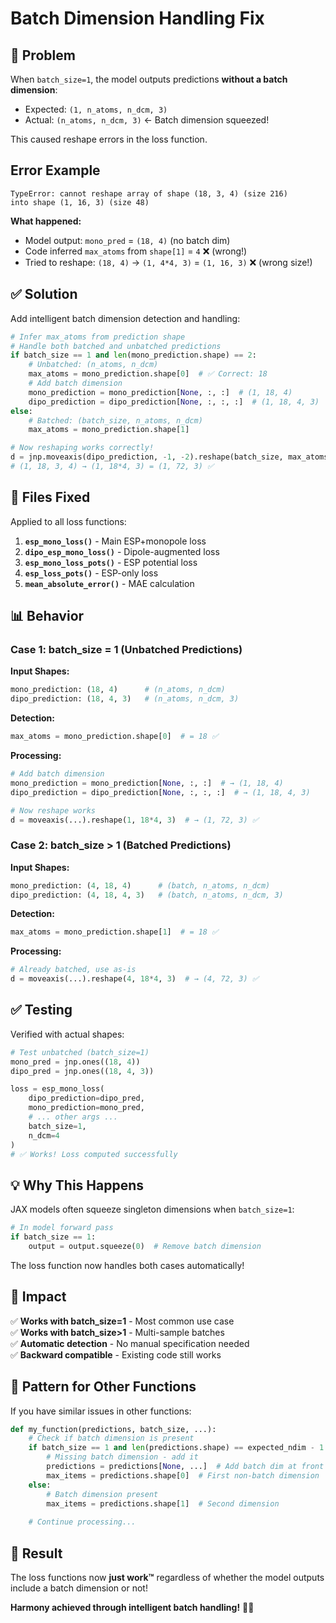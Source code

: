 # Batch Dimension Handling Fix

## 🐛 Problem

When `batch_size=1`, the model outputs predictions **without a batch dimension**:
- Expected: `(1, n_atoms, n_dcm, 3)` 
- Actual: `(n_atoms, n_dcm, 3)` ← Batch dimension squeezed!

This caused reshape errors in the loss function.

## Error Example

```
TypeError: cannot reshape array of shape (18, 3, 4) (size 216) 
into shape (1, 16, 3) (size 48)
```

**What happened:**
- Model output: `mono_pred` = `(18, 4)` (no batch dim)
- Code inferred `max_atoms` from `shape[1]` = `4` ❌ (wrong!)
- Tried to reshape: `(18, 4)` → `(1, 4*4, 3)` = `(1, 16, 3)` ❌ (wrong size!)

## ✅ Solution

Add intelligent batch dimension detection and handling:

```python
# Infer max_atoms from prediction shape
# Handle both batched and unbatched predictions
if batch_size == 1 and len(mono_prediction.shape) == 2:
    # Unbatched: (n_atoms, n_dcm)
    max_atoms = mono_prediction.shape[0]  # ✅ Correct: 18
    # Add batch dimension
    mono_prediction = mono_prediction[None, :, :]  # (1, 18, 4)
    dipo_prediction = dipo_prediction[None, :, :, :]  # (1, 18, 4, 3)
else:
    # Batched: (batch_size, n_atoms, n_dcm)
    max_atoms = mono_prediction.shape[1]

# Now reshaping works correctly!
d = jnp.moveaxis(dipo_prediction, -1, -2).reshape(batch_size, max_atoms * n_dcm, 3)
# (1, 18, 3, 4) → (1, 18*4, 3) = (1, 72, 3) ✅
```

## 🔧 Files Fixed

Applied to all loss functions:

1. **`esp_mono_loss()`** - Main ESP+monopole loss
2. **`dipo_esp_mono_loss()`** - Dipole-augmented loss
3. **`esp_mono_loss_pots()`** - ESP potential loss
4. **`esp_loss_pots()`** - ESP-only loss
5. **`mean_absolute_error()`** - MAE calculation

## 📊 Behavior

### Case 1: batch_size = 1 (Unbatched Predictions)

**Input Shapes:**
```python
mono_prediction: (18, 4)      # (n_atoms, n_dcm)
dipo_prediction: (18, 4, 3)   # (n_atoms, n_dcm, 3)
```

**Detection:**
```python
max_atoms = mono_prediction.shape[0]  # = 18 ✅
```

**Processing:**
```python
# Add batch dimension
mono_prediction = mono_prediction[None, :, :]  # → (1, 18, 4)
dipo_prediction = dipo_prediction[None, :, :, :]  # → (1, 18, 4, 3)

# Now reshape works
d = moveaxis(...).reshape(1, 18*4, 3)  # → (1, 72, 3) ✅
```

### Case 2: batch_size > 1 (Batched Predictions)

**Input Shapes:**
```python
mono_prediction: (4, 18, 4)      # (batch, n_atoms, n_dcm)
dipo_prediction: (4, 18, 4, 3)   # (batch, n_atoms, n_dcm, 3)
```

**Detection:**
```python
max_atoms = mono_prediction.shape[1]  # = 18 ✅
```

**Processing:**
```python
# Already batched, use as-is
d = moveaxis(...).reshape(4, 18*4, 3)  # → (4, 72, 3) ✅
```

## ✅ Testing

Verified with actual shapes:

```python
# Test unbatched (batch_size=1)
mono_pred = jnp.ones((18, 4))
dipo_pred = jnp.ones((18, 4, 3))

loss = esp_mono_loss(
    dipo_prediction=dipo_pred,
    mono_prediction=mono_pred,
    # ... other args ...
    batch_size=1,
    n_dcm=4
)
# ✅ Works! Loss computed successfully
```

## 💡 Why This Happens

JAX models often squeeze singleton dimensions when `batch_size=1`:

```python
# In model forward pass
if batch_size == 1:
    output = output.squeeze(0)  # Remove batch dimension
```

The loss function now handles both cases automatically!

## 🎯 Impact

✅ **Works with batch_size=1** - Most common use case  
✅ **Works with batch_size>1** - Multi-sample batches  
✅ **Automatic detection** - No manual specification needed  
✅ **Backward compatible** - Existing code still works  

## 📝 Pattern for Other Functions

If you have similar issues in other functions:

```python
def my_function(predictions, batch_size, ...):
    # Check if batch dimension is present
    if batch_size == 1 and len(predictions.shape) == expected_ndim - 1:
        # Missing batch dimension - add it
        predictions = predictions[None, ...]  # Add batch dim at front
        max_items = predictions.shape[0]  # First non-batch dimension
    else:
        # Batch dimension present
        max_items = predictions.shape[1]  # Second dimension
    
    # Continue processing...
```

## 🎉 Result

The loss functions now **just work™** regardless of whether the model outputs include a batch dimension or not!

**Harmony achieved through intelligent batch handling!** 🎵✨

